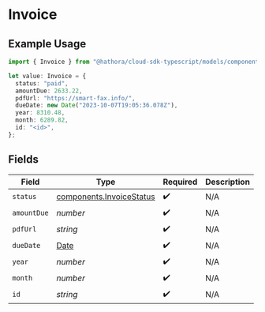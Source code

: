 # Invoice

## Example Usage

```typescript
import { Invoice } from "@hathora/cloud-sdk-typescript/models/components";

let value: Invoice = {
  status: "paid",
  amountDue: 2633.22,
  pdfUrl: "https://smart-fax.info/",
  dueDate: new Date("2023-10-07T19:05:36.078Z"),
  year: 8310.48,
  month: 6289.82,
  id: "<id>",
};
```

## Fields

| Field                                                                                         | Type                                                                                          | Required                                                                                      | Description                                                                                   |
| --------------------------------------------------------------------------------------------- | --------------------------------------------------------------------------------------------- | --------------------------------------------------------------------------------------------- | --------------------------------------------------------------------------------------------- |
| `status`                                                                                      | [components.InvoiceStatus](../../models/components/invoicestatus.md)                          | :heavy_check_mark:                                                                            | N/A                                                                                           |
| `amountDue`                                                                                   | *number*                                                                                      | :heavy_check_mark:                                                                            | N/A                                                                                           |
| `pdfUrl`                                                                                      | *string*                                                                                      | :heavy_check_mark:                                                                            | N/A                                                                                           |
| `dueDate`                                                                                     | [Date](https://developer.mozilla.org/en-US/docs/Web/JavaScript/Reference/Global_Objects/Date) | :heavy_check_mark:                                                                            | N/A                                                                                           |
| `year`                                                                                        | *number*                                                                                      | :heavy_check_mark:                                                                            | N/A                                                                                           |
| `month`                                                                                       | *number*                                                                                      | :heavy_check_mark:                                                                            | N/A                                                                                           |
| `id`                                                                                          | *string*                                                                                      | :heavy_check_mark:                                                                            | N/A                                                                                           |